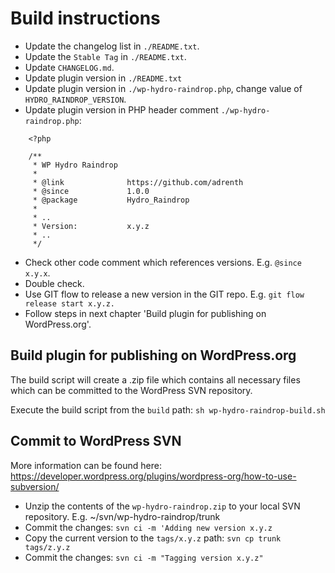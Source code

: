 # Build instructions

- Update the changelog list in `./README.txt`.
- Update the `Stable Tag` in `./README.txt`.
- Update `CHANGELOG.md`.
- Update plugin version in `./README.txt`
- Update plugin version in `./wp-hydro-raindrop.php`, change value of `HYDRO_RAINDROP_VERSION`.
- Update plugin version in PHP header comment `./wp-hydro-raindrop.php`:
```
    <?php
    
    /**
     * WP Hydro Raindrop
     *
     * @link              https://github.com/adrenth
     * @since             1.0.0
     * @package           Hydro_Raindrop
     *
     * ..
     * Version:           x.y.z
     * ..
     */
```
- Check other code comment which references versions. E.g. `@since x.y.x`.
- Double check.
- Use GIT flow to release a new version in the GIT repo. E.g. `git flow release start x.y.z.`
- Follow steps in next chapter 'Build plugin for publishing on WordPress.org'.

## Build plugin for publishing on WordPress.org 

The build script will create a .zip file which contains all necessary files which
can be committed to the WordPress SVN repository.

Execute the build script from the `build` path:
`sh wp-hydro-raindrop-build.sh`

## Commit to WordPress SVN

More information can be found here:
https://developer.wordpress.org/plugins/wordpress-org/how-to-use-subversion/

* Unzip the contents of the `wp-hydro-raindrop.zip` to your local SVN repository. 
    E.g. ~/svn/wp-hydro-raindrop/trunk
* Commit the changes:
    `svn ci -m 'Adding new version x.y.z`
* Copy the current version to the `tags/x.y.z` path:
    `svn cp trunk tags/z.y.z`
* Commit the changes:
    `svn ci -m "Tagging version x.y.z"`
